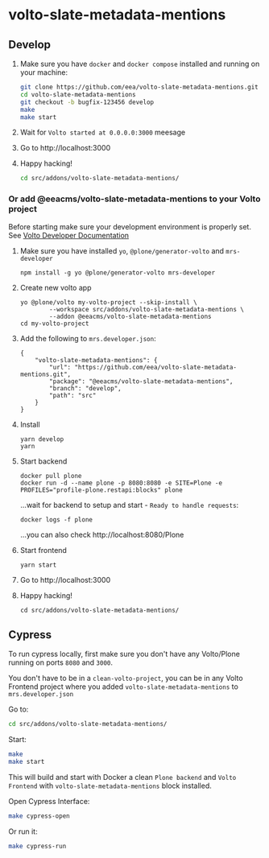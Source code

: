 # volto-slate-metadata-mentions

## Develop

1. Make sure you have `docker` and `docker compose` installed and running on your machine:

    ```Bash
    git clone https://github.com/eea/volto-slate-metadata-mentions.git
    cd volto-slate-metadata-mentions
    git checkout -b bugfix-123456 develop
    make
    make start
    ```

1. Wait for `Volto started at 0.0.0.0:3000` meesage

1. Go to http://localhost:3000

1.  Happy hacking!

    ```Bash
    cd src/addons/volto-slate-metadata-mentions/
    ```

### Or add @eeacms/volto-slate-metadata-mentions to your Volto project

Before starting make sure your development environment is properly set. See [Volto Developer Documentation](https://docs.voltocms.com/getting-started/install/)

1.  Make sure you have installed `yo`, `@plone/generator-volto` and `mrs-developer`

        npm install -g yo @plone/generator-volto mrs-developer

1.  Create new volto app

        yo @plone/volto my-volto-project --skip-install \
                --workspace src/addons/volto-slate-metadata-mentions \
                --addon @eeacms/volto-slate-metadata-mentions
        cd my-volto-project

1.  Add the following to `mrs.developer.json`:

        {
            "volto-slate-metadata-mentions": {
                "url": "https://github.com/eea/volto-slate-metadata-mentions.git",
                "package": "@eeacms/volto-slate-metadata-mentions",
                "branch": "develop",
                "path": "src"
            }
        }

1.  Install

        yarn develop
        yarn

1.  Start backend

        docker pull plone
        docker run -d --name plone -p 8080:8080 -e SITE=Plone -e PROFILES="profile-plone.restapi:blocks" plone

    ...wait for backend to setup and start - `Ready to handle requests`:

        docker logs -f plone

    ...you can also check http://localhost:8080/Plone

1.  Start frontend

        yarn start

1.  Go to http://localhost:3000

1.  Happy hacking!

        cd src/addons/volto-slate-metadata-mentions/

## Cypress

To run cypress locally, first make sure you don't have any Volto/Plone running on ports `8080` and `3000`.

You don't have to be in a `clean-volto-project`, you can be in any Volto Frontend
project where you added `volto-slate-metadata-mentions` to `mrs.developer.json`

Go to:

  ```BASH
  cd src/addons/volto-slate-metadata-mentions/
  ```

Start:

  ```Bash
  make
  make start
  ```

This will build and start with Docker a clean `Plone backend` and `Volto Frontend` with `volto-slate-metadata-mentions` block installed.

Open Cypress Interface:

  ```Bash
  make cypress-open
  ```

Or run it:

  ```Bash
  make cypress-run
  ```
